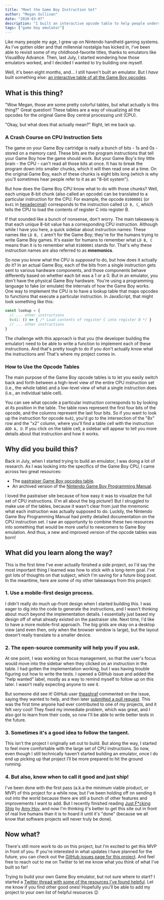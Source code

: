 ```yaml
---
title: "Meet the Game Boy Instruction Set"
author: "Megan Sullivan"
date: "2020-03-07"
description: "I built an interactive opcode table to help people understand the Game Boy instruction set. This post describes the project and highlights some lessons I learned along the way."
tags: ["game boy emulator"]
---
```


Like many people my age, I grew up on Nintendo handheld gaming systems. As I've gotten older and that millennial nostalgia has kicked in, I've been able to revisit some of my childhood-favorite titles, thanks to emulators like VisualBoy Advance. Then, last July, I started wondering how those emulators worked, and I decided I wanted to try building one myself.

Well, it's been eight months, and... I still haven't built an emulator. But I *have* built something else: [an interactive table of all the Game Boy opcodes](https://meganesu.github.io/generate-gb-opcodes).

## What is this thing?

"Wow Megan, those are some pretty colorful tables, but what actually is this thing?" Great question! These tables are a way of visualizing all the opcodes for the original Game Boy central processing unit (CPU).

"Okay, but what does that actually mean?" Right, let me back up.

### A Crash Course on CPU Instruction Sets

The game on your Game Boy cartridge is really a bunch of bits - 1s and 0s - stored on a memory card. These bits are the program instructions that tell your Game Boy how the game should work. But your Game Boy's tiny little brain - the CPU - can't read all those bits at once. It has to break the program down into smaller chunks, which it will then read one at a time. On the original Game Boy, each of these chunks is eight bits long (which is why you'll sometimes hear people refer to it as an "8-bit system").

But how does the Game Boy CPU know what to do with those chunks? Well, each unique 8-bit chunk (also called an opcode) can be translated to a particular instruction for the CPU. For example, the opcode `01000001` (or `0x41` in [hexadecimal](https://simple.wikipedia.org/wiki/Hexadecimal)) corresponds to the instruction called `LD B, C`, which tells the CPU to load the contents of register C into register B. 

If that sounded like a bunch of nonsense, don't worry. The main takeaway is that each unique 8-bit value has a corresponding CPU instruction. Although while I have you here, a quick sidebar about instruction names: These names like `LD B, C` aren't for the Game Boy; they're for the humans trying to write Game Boy games. It's easier for humans to remember what `LD B, C` means than it is to remember what `01000001` stands for. That's why these instruction names are also referred to as **mnemonics**.

So now you know what the CPU is *supposed* to do, but how does it actually *do* it? In an actual Game Boy, each of the bits from a single instruction gets sent to various hardware components, and those components behave differently based on whether each bit was a 1 or a 0. But in an emulator, you don't have the physical Game Boy hardware. You're using a programming language to fake (or emulate) the internals of how the Game Boy works. One way to implement the CPU is to have a lookup table that maps opcodes to functions that execute a particular instruction. In JavaScript, that might look something like this:

```javascript
const lookup = {
  // ... other instructions
  0x41: () => { /* Load contents of register C into register B */ }
  // ... other instructions
}
```

The challenge with this approach is that you (the developer building the emulator) need to be able to write a function to implement each of these instructions. And that's pretty tough to do if you don't actually know what the instructions are! That's where my project comes in.

### How to Use the Opcode Tables

The main purpose of the Game Boy opcode tables is to let you easily switch back and forth between a high-level view of the entire CPU instruction set (i.e., the whole table) and a low-level view of what a single instruction does (i.e., an individual table cell).

You can see what opcode a particular instruction corresponds to by looking at its position in the table. The table rows represent the first four bits of the opcode, and the columns represent the last four bits. So if you want to look up the instruction for opcode `0x82`, you'd go to the intersection of the "8x" row and the "x2" column, where you'll find a table cell with the instruction `ADD A, D`. If you click on the table cell, a sidebar will appear to tell you more details about that instruction and how it works.

## Why did you build this?

Back in July, when I started trying to build an emulator, I was doing a lot of research. As I was looking into the specifics of the Game Boy CPU, I came across two great resources:

* The [pastraiser Game Boy opcodes table](https://www.pastraiser.com/cpu/gameboy/gameboy_opcodes.html).
* An archived version of the [Nintendo Game Boy Programming Manual](https://archive.org/details/GameBoyProgManVer1.1/mode/2up).

I loved the pastraiser site because of how easy it was to visualize the full set of CPU instructions. (I'm all about the big picture!) But I struggled to make use of the tables, because it wasn't clear from just the mnemonic what each instruction was actually supposed to do. Luckily, the Nintendo Game Boy Programming Manual had pretty detailed documentation on the CPU instruction set. I saw an opportunity to combine these two resources into something that would be more useful to newcomers to Game Boy emulation. And thus, a new and improved version of the opcode tables was born!

## What did you learn along the way?

This is the first time I've ever actually finished a side project, so I'd say the most important thing I learned was how to stick with a long-term goal. I've got lots of thoughts on that subject, which I'm saving for a future blog post. In the meantime, here are some of my other takeaways from this project:

### 1. Use a mobile-first design process.

I didn't really do much up-front design when I started building this. I was eager to dig into the code to generate the instructions, and I wasn't thinking about much beyond the implementation details. I essentially just based my design off of what already existed on the pastraiser site. Next time, I'd like to have a more mobile-first approach. The big grids are okay on a desktop view (and even then, only when the browser window is large), but the layout doesn't really translate to a smaller device.

### 2. The open-source community will help you if you ask.

At one point, I was working on focus management, so that the user's focus would move into the sidebar when they clicked on an instruction in the table. I had gotten the implementation working, but I was having trouble figuring out how to write the tests. I opened a GitHub issue and added the "help wanted" label, mostly as a way to remind myself to follow up on this later. I wasn't really expecting anyone to see it.

But someone did see it! GitHub user [theashraf](https://github.com/theashraf) commented on the issue, saying they wanted to help, and then later [submitted a pull request](https://github.com/meganesu/generate-gb-opcodes/pull/21). This was the first time anyone had ever contributed to one of my projects, and it felt *very* cool! They fixed my immediate problem, which was great, and I also got to learn from their code, so now I'll be able to write better tests in the future.

### 3. Sometimes it's a good idea to follow the tangent.

This isn't the project I originally set out to build. But along the way, I started to feel more comfortable with the large set of CPU instructions. So now, even though I still technically haven’t started building an emulator, once I do end up picking up that project I’ll be more prepared to hit the ground running.

### 4. But also, know when to call it good and just ship!

I've been done with the first pass (a.k.a the minimum viable product, or MVP) of this project for a while now, but I've been holding off on sending it out into the world because there are still a bunch of other features and improvements I want to add. But I recently finished reading [Just F*cking Ship](https://stackingthebricks.com/just-fucking-ship/) by [Amy Hoy](https://twitter.com/amyhoy), and now I'm thinking it's better to get this site out in front of real live humans than it is to hoard it until it's "done" (because we all know that software projects will never truly be done).

## Now what?

There's still more work to do on this project, but I'm excited to get this MVP in front of you. If you're interested in what updates I have planned for the future, you can check out the [GitHub issues page for this project](https://github.com/meganesu/generate-gb-opcodes/issues). And feel free to reach out to me on Twitter to let me know what you think of what I've built so far!

Trying to build your own Game Boy emulator, but not sure where to start? I started a [Twitter thread with some of the resources I've found helpful](https://twitter.com/meganesulli/status/1146306829418262528?s=20). Let me know if you find other good ones! Hopefully you'll be able to add my project to your own list of helpful resources 😉
